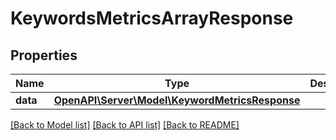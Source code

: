 # KeywordsMetricsArrayResponse

## Properties
Name | Type | Description | Notes
------------ | ------------- | ------------- | -------------
**data** | [**OpenAPI\Server\Model\KeywordMetricsResponse**](KeywordMetricsResponse.md) |  | [optional] 

[[Back to Model list]](../README.md#documentation-for-models) [[Back to API list]](../README.md#documentation-for-api-endpoints) [[Back to README]](../README.md)


